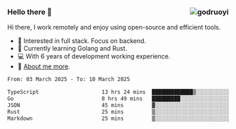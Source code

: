 ### Hello there 👋 <img align="right" src="https://github-readme-stats.vercel.app/api?username=godruoyi&show_icons=true" alt="godruoyi" />

Hi there, I work remotely and enjoy using open-source and efficient tools.

- 🔭 Interested in full stack. Focus on backend.
- 🌱 Currently learning Golang and Rust.
- 💻 With 6 years of development working experience.
- 👒 [About me more](https://godruoyi.com/posts/about-godruoyi).



<!--START_SECTION:waka-->

```txt
From: 03 March 2025 - To: 10 March 2025

TypeScript                    13 hrs 24 mins  █████████████▒░░░░░░░░░░░   53.80 %
Go                            8 hrs 49 mins   █████████░░░░░░░░░░░░░░░░   35.41 %
JSON                          45 mins         ▓░░░░░░░░░░░░░░░░░░░░░░░░   03.02 %
Rust                          25 mins         ▒░░░░░░░░░░░░░░░░░░░░░░░░   01.72 %
Markdown                      25 mins         ▒░░░░░░░░░░░░░░░░░░░░░░░░   01.67 %
```

<!--END_SECTION:waka-->
